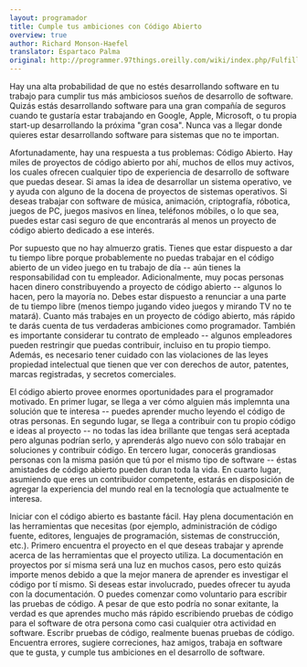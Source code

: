 ```yaml
---
layout: programador
title: Cumple tus ambiciones con Código Abierto
overview: true
author: Richard Monson-Haefel
translator: Espartaco Palma
original: http://programmer.97things.oreilly.com/wiki/index.php/Fulfill_Your_Ambitions_with_Open_Source
---
```


Hay una alta probabilidad de que no estés desarrollando software en tu
trabajo para cumplir tus más ambiciosos sueños de desarrollo de
software. Quizás estás desarrollando software para una gran compañía de
seguros cuando te gustaría estar trabajando en Google, Apple, Microsoft,
o tu propia start-up desarrollando la próxima "gran cosa". Nunca vas a
llegar donde quieres estar desarrollando software para sistemas que no
te importan.

Afortunadamente, hay una respuesta a tus problemas: Código Abierto. Hay
miles de proyectos de código abierto por ahí, muchos de ellos muy
activos, los cuales ofrecen cualquier tipo de experiencia de desarrollo
de software que puedas desear. Si amas la idea de desarrollar un sistema
operativo, ve y ayuda con alguno de la docena de proyectos de sistemas
operativos. Si deseas trabajar con software de música, animación,
criptografía, róbotica, juegos de PC, juegos masivos en línea, teléfonos
móbiles, o lo que sea, puedes estar casi seguro de que encontrarás al
menos un proyecto de código abierto dedicado a ese interés.

Por supuesto que no hay almuerzo gratis. Tienes que estar dispuesto a
dar tu tiempo libre porque probablemente no puedas trabajar en el código
abierto de un video juego en tu trabajo de día -- aún tienes la
responsabilidad con tu empleador. Adicionalmente, muy pocas personas
hacen dinero constribuyendo a proyecto de código abierto -- algunos lo
hacen, pero la mayoría no. Debes estar dispuesto a renunciar a una parte
de tu tiempo libre (menos tiempo jugando video juegos y mirando TV no te
matará). Cuanto más trabajes en un proyecto de código abierto, más
rápido te darás cuenta de tus verdaderas ambiciones como programador.
También es importante considerar tu contrato de empleado -- algunos
empleadores pueden restringir que puedas contribuir, incluiso en tu
propio tiempo. Además, es necesario tener cuidado con las violaciones de
las leyes propiedad intelectual que tienen que ver con derechos de
autor, patentes, marcas registradas, y secretos comerciales.

El código abierto provee enormes oportunidades para el programador
motivado. En primer lugar, se llega a ver cómo alguien más implemnta una
solución que te interesa -- puedes aprender mucho leyendo el código de
otras personas. En segundo lugar, se llega a contribuir con tu propio
código e ideas al proyecto -- no todas las idea brillante que tengas
será aceptada pero algunas podrían serlo, y aprenderás algo nuevo con
sólo trabajar en soluciones y contribuir código. En tercero lugar,
conocerás grandiosas personas con la misma pasión que tú por el mismo
tipo de software -- éstas amistades de código abierto pueden duran toda
la vida. En cuarto lugar, asumiendo que eres un contribuidor competente,
estarás en disposición de agregar la experiencia del mundo real en la
tecnología que actualmente te interesa.

Iniciar con el código abierto es bastante fácil. Hay plena documentación
en las herramientas que necesitas (por ejemplo, administración de código
fuente, editores, lenguajes de programación, sistemas de construcción,
etc.). Primero  encuentra el proyecto en el que deseas trabajar y
aprende acerca de las herramientas que el proyecto utiliza. La
documentación en proyectos por sí misma será una luz en muchos casos,
pero esto quizás importe menos debido a que la mejor manera de aprender
es investigar el código por tí mismo. Si deseas estar involucrado,
puedes ofrecer tu ayuda con la documentación. O puedes comenzar como
voluntario para escribir las pruebas de código. A pesar de que esto
podría no sonar exitante, la verdad es que aprendes mucho más rápido
escribiendo pruebas de código para el software de otra persona como casi
cualquier otra actividad en software. Escribr pruebas de código,
realmente buenas pruebas de código. Encuentra errores, sugiere
correciones, haz amigos, trabaja en software que te gusta, y cumple tus
ambiciones en el desarrollo de software.


